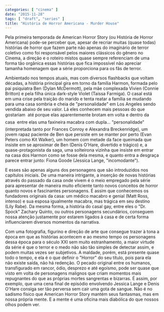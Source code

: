```yaml
---
categories: [ "cinema" ]
date: "2015-11-28"
tags: [ "draft", "series" ]
title: "História de Horror Americana - Murder House"
---
```

Pela primeira temporada de American Horror Story (ou História de Horror
Americana) pode-se perceber que, apesar de recriar muitas (quase todas)
histórias de horror que fazem parte não apenas do imaginário de terror
coletivo como foi responsável pelos maiores clássicos do gênero no
Cinema, a direção e o roteiro mistos quase sempre referenciam de uma
forma tão orgânica essas histórias que fica impossível não apreciar
tamanha homenagem que a série proporciona para os fãs de terror.

Ambientado nos tempos atuais, mas com diversos flashbacks que
voltam décadas, a história principal gira em torno da família
Harmon, formada pelo pai psiquiatra Ben (Dylan McDermott), pela mãe
complexada Vivien (Connie Britton) e pela filha única dark-style
Violet (Taissa Farmiga). O casal está em uma crise pela traição do
marido e tenta reatar a família se mudando para uma casa sombria e
cheia de "personalidade" em Los Angeles sendo vendida abaixo de seu
valor. Lá eles conhecem mais pessoas do que gostariam  até porque
elas aparentemente brotam em volta e dentro da casa  entre elas uma
faxineira macabra com dupla... "personalidade" (interpretada tanto por
Frances Conroy e Alexandra Breckenridge), um jovem rapaz paciente de
Ben que persiste em se manter por perto (Evan Peters como Kit Walker),
um homem com metade da face queimada que insiste em se aproximar de Ben
(Denis O'Hare, divertido e trágico) e, a quase-protagonista da saga,
uma solteirona vizinha que insiste em entrar na casa dos Harmon como
se fosse dela mesma, e quanto entra a desgraça parece entrar junto:
Fiona Goode (Jessica Lange, "incomodante").

E esses são apenas alguns dos personagens que são introduzidos nos
capítulos iniciais. De uma maneira intrigante, a inserção de novas
histórias através do passado da casa onde vivem é o meio empregado
pela série para apresentar de maneira muito eficiente tanto novos
conceitos de horror quanto novos e fascinantes personagens. É assim que
conhecemos os fundadores originais da casa: um médico macabro e genial
(Matt Ross, intenso) e sua esposa igualmente macabra, mas trágica em
seu destino (Lily Rabe). Da mesma forma, a história do casal gay, entre
eles o "Dr. Spock" Zachary Quinto, ou outros personagens secundários,
conseguem nossa atenção justamente por estarem ligados à casa e de
certa forma influenciarem diversos momentos da narrativa.

Com uma fotografia, figurino e direção de arte que consegue trazer
à tona a época em que as histórias acontecem e ao mesmo tempo os
personagens dessa época para o século XXI sem muito estranhamento, a
maior virtude da série é que o terror e o medo não são tão simples de
detectar assim, e podem muitas vezes ser subjetivos. A maldade, porém,
está presente quase todo o tempo, e ela é o que definir o "Horror"
do seu título, pois para ela não existe saída, não há redenção. O
pecado original entre os humanos, transfigurado em rancor, ódio, desprezo
e até egoísmo, pode ser quase que visto em volta de personagens malignos
que criam momentos mais repugnantes do que as próprias mortes sangrentas
e bizarras. É assim, por exemplo, que uma cena final de episódio
envolvendo Jessica Lange e Denis O'Hare consiga ser tão perversa sem
cair uma gota de sangue. Não é no sadismo físico que American Horror
Story mantém seus fantasmas, mas em nossa própria mente. E a mente é
uma oficina mais diabólica do que nossos olhos podem ver.
